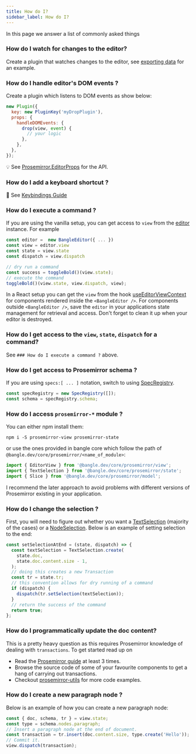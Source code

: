 ```yaml
---
title: How do I?
sidebar_label: How do I?
---
```


In this page we answer a list of commonly asked things

### How do I watch for changes to the editor?

Create a plugin that watches changes to the editor, see [exporting data](/docs/examples/exporting-data) for an example.

### How do I handle editor's DOM events ?

Create a plugin which listens to DOM events as show below:

```js
new Plugin({
  key: new PluginKey('myDropPlugin'),
  props: {
    handleDOMEvents: {
      drop(view, event) {
        // your logic
      },
    },
  },
});
```

:bulb: See [Prosemirror.EditorProps](https://prosemirror.net/docs/ref/#view.EditorProps) for the API.

### How do I add a keyboard shortcut ?

:book: See [Keybindings Guide](/docs/guides/keybindings)

### How do I execute a command ?

If you are using the vanilla setup, you can get access to `view` from the [editor](/docs/api/core#bangleeditor) instance. For example

```js
const editor =  new BangleEditor({ ... })
const view = editor.view
const state = view.state
const dispatch = view.dispatch

// dry run a command
const success = toggleBold()(view.state);
// execute the command
toggleBold()(view.state, view.dispatch, view);
```

In a React setup you can get the `view` from the hook [useEditorViewContext](/docs/api/react#useeditorviewcontext-reacthook) for components rendered inside the `<BangleEditor />`. For components
outside `<BangleEditor />`, save the `editor` in your applications state management for retrieval and access. Don't forget to clean it up when your editor is destroyed.

### How do I get access to the `view`, `state`, `dispatch` for a command?

See `### How do I execute a command ?` above.

### How do I get access to Prosemirror schema ?

If you are using `specs:[ ... ]` notation, switch to using [SpecRegistry](/docs/api/core#specregistry).

```js
const specRegistry = new SpecRegistry([]);
const schema = specRegistry.schema;
```

### How do I access `prosemirror-*` module ?

You can either npm install them:

```
npm i -S prosemirror-view prosemirror-state
```

or use the ones provided in bangle core which follow the path of `@bangle.dev/core/prosemirror/<name_of_module>`:

```js
import { EditorView } from '@bangle.dev/core/prosemirror/view';
import { TextSelection } from '@bangle.dev/core/prosemirror/state';
import { Slice } from '@bangle.dev/core/prosemirror/model';
```

I recommend the later approach to avoid problems with different versions of Prosemirror existing in your application.

### How do I change the selection ?

First, you will need to figure out whether you want a [TextSelection](https://prosemirror.net/docs/ref/#state.TextSelection) (majority of the cases) or a [NodeSelection](https://prosemirror.net/docs/ref/#state.NodeSelection). Below is an example of setting selection to the end:

```js
const setSelectionAtEnd = (state, dispatch) => {
  const textSelection = TextSelection.create(
    state.doc,
    state.doc.content.size - 1,
  );
  // doing this creates a new Transaction
  const tr = state.tr;
  // this convention allows for dry running of a command
  if (dispatch) {
    dispatch(tr.setSelection(textSelection));
  }
  // return the success of the command
  return true;
};
```

### How do I programmatically update the doc content?

This is a pretty heavy question as this requires Prosemirror knowledge of dealing with `transactions`. To get started read up on

- Read the [Prosemirror guide](https://prosemirror.net/docs/guide/#transform) at least 3 times.
- Browse the source code of some of your favourite components to get a hang of
  carrying out transactions.
- Checkout [prosemirror-utils](https://github.com/atlassian/prosemirror-utils) for more code examples.

### How do I create a new paragraph node ?

Below is an example of how you can create a new paragraph node:

```js
const { doc, schema, tr } = view.state;
const type = schema.nodes.paragraph;
// Insert a paragraph node at the end of document.
const transaction = tr.insert(doc.content.size, type.create('Hello'));
// Commit it.
view.dispatch(transaction);
```
